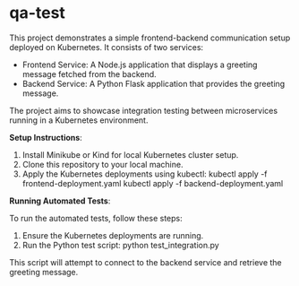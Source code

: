 # qa-test

This project demonstrates a simple frontend-backend communication setup deployed on Kubernetes. It consists of two services:
- Frontend Service: A Node.js application that displays a greeting message fetched from the backend.
- Backend Service: A Python Flask application that provides the greeting message.

The project aims to showcase integration testing between microservices running in a Kubernetes environment.

**Setup Instructions**:

1. Install Minikube or Kind for local Kubernetes cluster setup.
2. Clone this repository to your local machine.
3. Apply the Kubernetes deployments using kubectl:
kubectl apply -f frontend-deployment.yaml kubectl apply -f backend-deployment.yaml

**Running Automated Tests**:

To run the automated tests, follow these steps:
1. Ensure the Kubernetes deployments are running.
2. Run the Python test script:
 python test_integration.py


This script will attempt to connect to the backend service and retrieve the greeting message.
